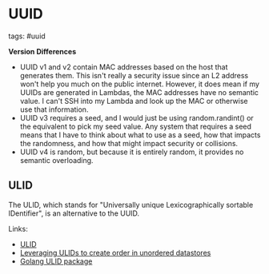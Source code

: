 # UUID

tags: #uuid

**Version Differences**

- UUID v1 and v2 contain MAC addresses based on the host that generates them. This isn't really a security issue since 
  an L2 address won't help you much on the public internet. However, it does mean if my UUIDs are generated in Lambdas, 
  the MAC addresses have no semantic value. I can't SSH into my Lambda and look up the MAC or otherwise use that 
  information.
- UUID v3 requires a seed, and I would just be using random.randint() or the equivalent to pick my seed value. Any 
  system that requires a seed means that I have to think about what to use as a seed, how that impacts the randomness, 
  and how that might impact security or collisions.
- UUID v4 is random, but because it is entirely random, it provides no semantic overloading.


## ULID

The ULID, which stands for "Universally unique Lexicographically sortable IDentifier", is an alternative to the UUID. 

Links:
- [ULID](https://wiki.tcl-lang.org/page/ULID)
- [Leveraging ULIDs to create order in unordered datastores](https://www.trek10.com/blog/leveraging-ulids-to-create-order-in-unordered-datastores)
- [Golang ULID package](https://github.com/oklog/ulid)